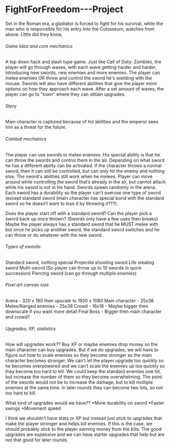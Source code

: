 # FightForFreedom---Project
Set in the Roman era, a gladiator is forced to fight for his survival, while the man who is responsible for his entry into the Colosseum, watches from above. Little did they know, 

###### Game Idea and core mechanics
A top down hack and slash type game. Just like Call of Duty: Zombies, the player will go through waves, with each wave getting harder and harder, introducing new swords, new enemies and more enemies. The player can melee enemies OR throw and control the sword he's wielding with the mouse. Swords will also have different abilities that give the player more options on how they approach each wave. After a set amount of waves, the player can go to "town" where they can obtain upgrades. 

###### Story
Main character is captured because of his abilities and the emperor sees him as a threat for the future.

###### Combat mechanics
The player can use swords to melee enemies. His special ability is that he can throw the swords and control them in the air. Depending on what sword he has a different ability can be activated. If the character throws a normal sword, then it can still be controlled, but can only hit the enemy and nothing else. The sword's abilities still work when he melees. Player can move around while controlling the sword that’s already in the air, but cannot attack while his sword is not in his hand. Swords spawn randomly in the arena. Each sword has a durability so the player can’t overuse one type of sword (except standard sword (main character has special bond with the standard sword so he doesn’t want to lose it by throwing it???).

Does the player start off with a standard sword?
Can the player pick a sword back up once thrown? (Swords only have a few uses then breaks)
Maybe the player always has a standard sword that he MUST melee with but once he picks up another sword, the standard sword switches and he can throw or do whatever with the new sword.

###### Types of swords:
Standard sword, nothing special
Projectile shooting sword
Life stealing sword
Multi-sword (So player can throw up to 10 swords in quick succession)
Piercing sword (can go through multiple enemies)

###### Pixel art canvas size
Arena -  320 x 180 then upscale to 1920 x 1080 
Main character - 25x38
Melee/Ranged enemies - 25x38
Crowd - 16x16 - Maybe bigger then downscale if you want more detail
Final Boss - Bigger then main character and crowd?

###### Upgrades, XP, statistics
How will upgrades work?? Buy XP or maybe enemies drop money so the main character can buy upgrades. But if we do upgrades, we will have to figure out how to scale enemies so they become stronger as the main character becomes stronger. We can’t let the player upgrade too quickly so he becomes overpowered and we can’t scale the enemies up too quickly so they become too hard to kill. 
We could keep the standard enemies one hit, but increase the number of them so they become overwhelming. The point of the swords would not be to increase the damage, but to kill multiple enemies at the same time. In later rounds they can become two hits, so not too hard to kill.

What kind of upgrades would we have?? 
*More durability on sword
*Faster swings
*Movement speed

I think we shouldn’t have stats or XP but instead just stick to upgrades that make the player stronger and helps kill enemies. If this is the case, we should probably stick to the player earning money from the kills. The good upgrades are expensive and we can have starter upgrades that help but are not that good for later rounds.
